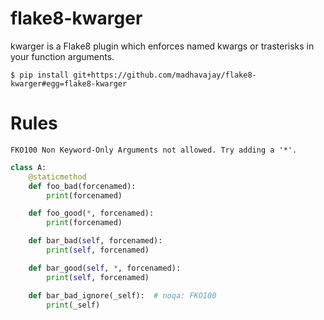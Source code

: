 # flake8-kwarger
kwarger is a Flake8 plugin which enforces named kwargs or trasterisks in your function arguments.

```
$ pip install git+https://github.com/madhavajay/flake8-kwarger#egg=flake8-kwarger
```

# Rules
```
FKO100 Non Keyword-Only Arguments not allowed. Try adding a '*'.
```

```python
class A:
    @staticmethod
    def foo_bad(forcenamed):
        print(forcenamed)

    def foo_good(*, forcenamed):
        print(forcenamed)

    def bar_bad(self, forcenamed):
        print(self, forcenamed)

    def bar_good(self, *, forcenamed):
        print(self, forcenamed)

    def bar_bad_ignore(_self):  # noqa: FKO100
        print(_self)
```
